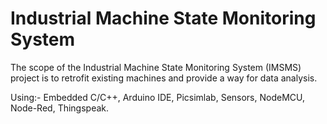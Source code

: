 # Industrial Machine State Monitoring System
The scope of the Industrial Machine State Monitoring System (IMSMS) project is to retrofit existing machines and provide a way for data analysis.

Using:-
Embedded C/C++, 
Arduino IDE, 
Picsimlab, 
Sensors, 
NodeMCU, 
Node-Red, 
Thingspeak.
